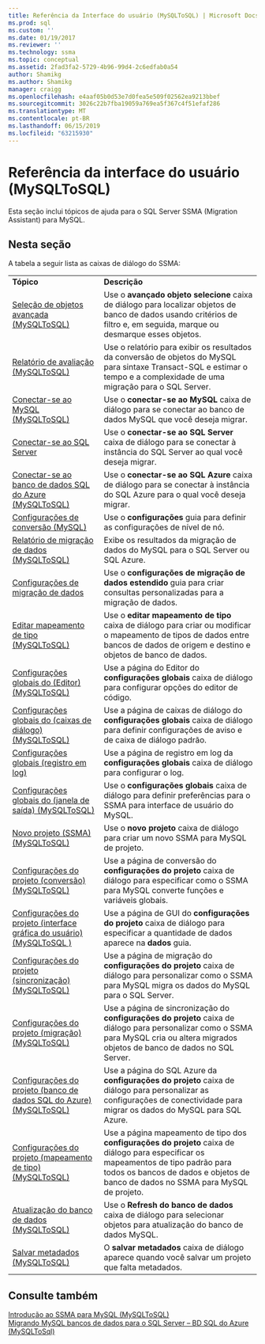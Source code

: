 ```yaml
---
title: Referência da Interface do usuário (MySQLToSQL) | Microsoft Docs
ms.prod: sql
ms.custom: ''
ms.date: 01/19/2017
ms.reviewer: ''
ms.technology: ssma
ms.topic: conceptual
ms.assetid: 2fad3fa2-5729-4b96-99d4-2c6edfab0a54
author: Shamikg
ms.author: Shamikg
manager: craigg
ms.openlocfilehash: e4aaf05b0d53e7d0fea5e509f02562ea9213bbef
ms.sourcegitcommit: 3026c22b7fba19059a769ea5f367c4f51efaf286
ms.translationtype: MT
ms.contentlocale: pt-BR
ms.lasthandoff: 06/15/2019
ms.locfileid: "63215930"
---
```

# <a name="user-interface-reference-mysqltosql"></a>Referência da interface do usuário (MySQLToSQL)
Esta seção inclui tópicos de ajuda para o SQL Server SSMA (Migration Assistant) para MySQL.  
  
## <a name="in-this-section"></a>Nesta seção  
A tabela a seguir lista as caixas de diálogo do SSMA:  
  
|||  
|-|-|  
|**Tópico**|**Descrição**|  
|[Seleção de objetos avançada &#40;MySQLToSQL&#41;](../../ssma/mysql/advanced-object-selection-mysqltosql.md)|Use o **avançado objeto selecione** caixa de diálogo para localizar objetos de banco de dados usando critérios de filtro e, em seguida, marque ou desmarque esses objetos.|  
|[Relatório de avaliação &#40;MySQLToSQL&#41;](../../ssma/mysql/assessment-report-mysqltosql.md)|Use o relatório para exibir os resultados da conversão de objetos do MySQL para sintaxe Transact-SQL e estimar o tempo e a complexidade de uma migração para o SQL Server.|  
|[Conectar-se ao MySQL &#40;MySQLToSQL&#41;](../../ssma/mysql/connect-to-mysql-mysqltosql.md)|Use o **conectar-se ao MySQL** caixa de diálogo para se conectar ao banco de dados MySQL que você deseja migrar.|  
|[Conectar-se ao SQL Server](https://msdn.microsoft.com/d73abd3a-80df-4293-b973-1723069db049)|Use o **conectar-se ao SQL Server** caixa de diálogo para se conectar à instância do SQL Server ao qual você deseja migrar.|  
|[Conectar-se ao banco de dados SQL do Azure &#40;MySQLToSQL&#41;](../../ssma/mysql/connect-to-azure-sql-db-mysqltosql.md)|Use o **conectar-se ao SQL Azure** caixa de diálogo para se conectar à instância do SQL Azure para o qual você deseja migrar.|  
|[Configurações de conversão (MySQL)](https://msdn.microsoft.com/f551cf6e-1575-4206-9cca-975b5b43a6b8)|Use o **configurações** guia para definir as configurações de nível de nó.|  
|[Relatório de migração de dados &#40;MySQLToSQL&#41;](../../ssma/mysql/data-migration-report-mysqltosql.md)|Exibe os resultados da migração de dados do MySQL para o SQL Server ou SQL Azure.|  
|[Configurações de migração de dados](data-migration-settings-mysqltosql.md)|Use o **configurações de migração de dados estendido** guia para criar consultas personalizadas para a migração de dados.|  
|[Editar mapeamento de tipo &#40;MySQLToSQL&#41;](../../ssma/mysql/edit-type-mapping-mysqltosql.md)|Use o **editar mapeamento de tipo** caixa de diálogo para criar ou modificar o mapeamento de tipos de dados entre bancos de dados de origem e destino e objetos de banco de dados.|  
|[Configurações globais do &#40;Editor&#41; &#40;MySQLToSQL&#41;](../../ssma/mysql/global-settings-editor-mysqltosql.md)|Use a página do Editor do **configurações globais** caixa de diálogo para configurar opções do editor de código.|  
|[Configurações globais do &#40;caixas de diálogo&#41; &#40;MySQLToSQL&#41;](../../ssma/mysql/global-settings-dialogs-mysqltosql.md)|Use a página de caixas de diálogo do **configurações globais** caixa de diálogo para definir configurações de aviso e de caixa de diálogo padrão.|  
|[Configurações globais (registro em log)](https://msdn.microsoft.com/0d033492-5ec3-473a-8de1-821894ec9518)|Use a página de registro em log da **configurações globais** caixa de diálogo para configurar o log.|  
|[Configurações globais do &#40;janela de saída&#41; &#40;MySQLToSQL&#41;](../../ssma/mysql/global-settings-output-window-mysqltosql.md)|Use o **configurações globais** caixa de diálogo para definir preferências para o SSMA para interface de usuário do MySQL.|  
|[Novo projeto &#40;SSMA&#41; &#40;MySQLToSQL&#41;](../../ssma/mysql/new-project-ssma-mysqltosql.md)|Use o **novo projeto** caixa de diálogo para criar um novo SSMA para MySQL de projeto.|  
|[Configurações do projeto &#40;conversão&#41; &#40;MySQLToSQL&#41;](../../ssma/mysql/project-settings-conversion-mysqltosql.md)|Use a página de conversão do **configurações do projeto** caixa de diálogo para especificar como o SSMA para MySQL converte funções e variáveis globais.|  
|[Configurações do projeto &#40;interface gráfica do usuário&#41;&#40;MySQLToSQL  &#41;](../../ssma/mysql/project-settings-gui-mysqltosql.md)|Use a página de GUI do **configurações do projeto** caixa de diálogo para especificar a quantidade de dados aparece na **dados** guia.|  
|[Configurações do projeto &#40;sincronização&#41; &#40;MySQLToSQL&#41;](../../ssma/mysql/project-settings-synchronization-mysqltosql.md)|Use a página de migração do **configurações do projeto** caixa de diálogo para personalizar como o SSMA para MySQL migra os dados do MySQL para o SQL Server.|  
|[Configurações do projeto &#40;migração&#41; &#40;MySQLToSQL&#41;](../../ssma/mysql/project-settings-migration-mysqltosql.md)|Use a página de sincronização do **configurações do projeto** caixa de diálogo para personalizar como o SSMA para MySQL cria ou altera migrados objetos de banco de dados no SQL Server.|  
|[Configurações do projeto &#40;banco de dados SQL do Azure&#41; &#40;MySQLToSQL&#41;](../../ssma/mysql/project-settings-azure-sql-db-mysqltosql.md)|Use a página do SQL Azure da **configurações do projeto** caixa de diálogo para personalizar as configurações de conectividade para migrar os dados do MySQL para SQL Azure.|  
|[Configurações do projeto &#40;mapeamento de tipo&#41; &#40;MySQLToSQL&#41;](../../ssma/mysql/project-settings-type-mapping-mysqltosql.md)|Use a página mapeamento de tipo dos **configurações do projeto** caixa de diálogo para especificar os mapeamentos de tipo padrão para todos os bancos de dados e objetos de banco de dados no SSMA para MySQL de projeto.|  
|[Atualização do banco de dados &#40;MySQLToSQL&#41;](../../ssma/mysql/refresh-from-database-mysqltosql.md)|Use o **Refresh do banco de dados** caixa de diálogo para selecionar objetos para atualização do banco de dados MySQL.|  
|[Salvar metadados &#40;MySQLToSQL&#41;](../../ssma/mysql/save-metadata-mysqltosql.md)|O **salvar metadados** caixa de diálogo aparece quando você salvar um projeto que falta metadados.|  
  
## <a name="see-also"></a>Consulte também  
[Introdução ao SSMA para MySQL &#40;MySQLToSQL&#41;](../../ssma/mysql/getting-started-with-ssma-for-mysql-mysqltosql.md)  
[Migrando MySQL bancos de dados para o SQL Server – BD SQL do Azure &#40;MySQLToSql&#41;](../../ssma/mysql/migrating-mysql-databases-to-sql-server-azure-sql-db-mysqltosql.md)  
  
